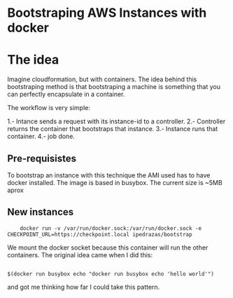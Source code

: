 # Bootstraping AWS Instances with docker

# The idea

Imagine cloudformation, but with containers. The idea behind this bootstraping method is that bootstraping a machine is something that you can perfectly encapsulate in a container.

The workflow is very simple:

1.- Intance sends a request with its instance-id to a controller.
2.- Controller returns the container that bootstraps that instance.
3.- Instance runs that container.
4.- job done.

## Pre-requisistes

To bootstrap an instance with this technique the AMI used has to have docker installed. The image is based in busybox. The current size is ~5MB aprox

## New instances


```
    docker run -v /var/run/docker.sock:/var/run/docker.sock -e CHECKPOINT_URL=https://checkpoint.local ipedrazas/bootstrap

```

We mount the docker socket because this container will run the other containers. The original idea came when I did this:

```

$(docker run busybox echo "docker run busybox echo 'hello world'")

```
and got me thinking how far I could take this pattern.
